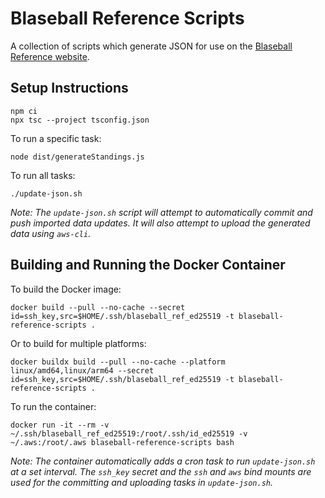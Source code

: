 # Blaseball Reference Scripts

A collection of scripts which generate JSON for use on the [Blaseball Reference website](https://blaseball-reference.com).

## Setup Instructions

```
npm ci
npx tsc --project tsconfig.json
```

To run a specific task:

```
node dist/generateStandings.js
```

To run all tasks:

```
./update-json.sh
```

_Note: The `update-json.sh` script will attempt to automatically commit and push imported data updates. It will also attempt to upload the generated data using `aws-cli`._

## Building and Running the Docker Container

To build the Docker image:

```
docker build --pull --no-cache --secret id=ssh_key,src=$HOME/.ssh/blaseball_ref_ed25519 -t blaseball-reference-scripts .
```

Or to build for multiple platforms:

```
docker buildx build --pull --no-cache --platform linux/amd64,linux/arm64 --secret id=ssh_key,src=$HOME/.ssh/blaseball_ref_ed25519 -t blaseball-reference-scripts .
```

To run the container:

```
docker run -it --rm -v ~/.ssh/blaseball_ref_ed25519:/root/.ssh/id_ed25519 -v ~/.aws:/root/.aws blaseball-reference-scripts bash
```

_Note: The container automatically adds a cron task to run `update-json.sh` at a set interval. The `ssh_key` secret and the `ssh` and `aws` bind mounts are used for the committing and uploading tasks in `update-json.sh`._
